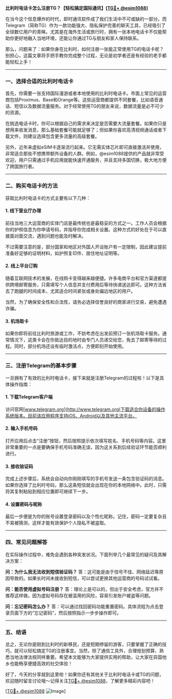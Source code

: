 **比利时电话卡怎么注册TG？【轻松搞定国际通讯】[[TG💪+ @esim1088](https://t.me/s/esim1088)]**

在当今这个信息爆炸的时代，即时通讯软件成了我们生活中不可或缺的一部分。而Telegram（简称TG）作为一款功能强大、隐私保护完善的聊天工具，已经吸引了全球数亿用户的青睐。尤其是在海外生活或旅行时，拥有一张本地电话卡不仅能帮助你更好地融入当地环境，还能让你通过TG与朋友和家人保持联系。

那么，问题来了：如果你身在比利时，如何注册一张能正常使用TG的电话卡呢？别担心，这篇文章将手把手教你完成整个过程，无论是初学者还是有经验的老手都能轻松上手！

---

### **一、选择合适的比利时电话卡**
首先，你需要一张支持国际漫游或者本地使用的比利时电话卡。市面上常见的运营商包括Proximus、Base和Orange等。这些运营商都提供不同套餐，比如语音通话、短信以及数据流量服务。对于经常使用TG的朋友来说，数据流量是必不可少的资源。

在挑选电话卡时，你可以根据自己的需求来决定是否需要大流量套餐。如果你只是想用来收发消息，那么基础套餐可能就足够了；但如果你喜欢高清视频通话或者下载文件，则建议选择包含更多流量的高级套餐。

另外，近年来虚拟eSIM卡逐渐流行起来。它无需实体芯片即可直接激活并使用，非常适合那些不想携带额外设备的人群。例如，@esim1088提供的产品就非常受欢迎，用户只需通过手机应用就能快速开通服务，并且支持多国切换，极大地方便了跨国旅行者。

---

### **二、购买电话卡的方法**
获取比利时电话卡的方式主要有以下几种：

#### 1. **线下营业厅办理**
前往当地三大运营商的实体门店是最传统也是最稳妥的方式之一。工作人员会根据你的护照信息为你申请号码，并指导你完成相关设置。这种方式的好处在于可以直接面对面交流，遇到问题也能及时解决。

不过需要注意的是，部分国家和地区对外国人开设账户有一定限制，因此建议提前准备好足够的证明材料，如护照复印件、居住地址证明等。

#### 2. **线上平台订购**
随着互联网技术的发展，在线购卡变得越来越便捷。许多电商平台和官方渠道都提供跨境邮寄服务，只需填写个人信息并支付费用后等待快递送达即可。这种方法省去了跑腿的时间成本，尤其适合时间紧张或身处偏远地区的用户。

当然，为了确保安全性和合法性，请务必选择信誉良好的商家进行交易，避免遭遇诈骗。

#### 3. **机场取卡**
如果你即将前往比利时旅游或工作，不妨考虑在出发前预订一张机场取卡服务。通常情况下，这类卡会在你抵达目的地时由专门人员递交给您，免去了邮寄等待的过程。同时，部分机场还设有临时激活点，方便即刻开始使用。

---

### **三、注册Telegram的基本步骤**
一旦拥有了有效的比利时电话卡，接下来就是注册Telegram的过程啦！以下是具体操作指南：

#### 1. **下载Telegram客户端**
访问官网[www.telegram.org](http://www.telegram.org)下载适合你设备的操作系统版本。目前该应用程序支持iOS、Android以及其他主流平台。

#### 2. **输入手机号码**
打开应用后点击“注册”按钮，然后按照提示依次填写姓名、手机号码等内容。这里非常重要的一点是要确保手机号码准确无误，因为这关系到后续验证环节能否顺利进行。

#### 3. **接收验证码**
完成上述步骤后，系统会自动向你刚刚填写的手机号发送一条包含验证码的消息。如果你选择了比利时号码，那么这条短信就会出现在你的本地网络中。此时，只需将其复制粘贴到相应位置即可继续下一步。

#### 4. **设置密码与昵称**
最后一步便是为你的账号设置登录密码以及个性化昵称。记住，密码一定要复杂且不易被猜测，这样才能有效保护个人隐私不被盗取。

---

### **四、常见问题解答**
在实际操作过程中，难免会遇到各种突发状况。下面列举几个最常见的疑问及其解决方案：

**问：为什么我无法收到短信验证码？**
答：这可能是由于信号不佳、网络延迟等原因导致的。如果长时间未接收到短信，可以尝试更换其他运营商的号码试试看。

**问：能否使用虚拟号码注册？**
答：理论上是可以的，但出于安全考虑，官方并不推荐这样做。因为虚拟号码存在被滥用的风险，容易引发账户被盗等问题。

**问：忘记密码怎么办？**
答：可以通过找回密码功能重置密码。具体流程为点击登录页面下方的“忘记密码”，然后按照指示一步步操作即可。

---

### **五、结语**
总之，无论你是刚到比利时的新移民，还是短期停留的游客，只要掌握了正确的技巧，就可以轻松搞定TG的注册事宜。当然，除了通信工具外，合理规划预算、熟悉当地法律法规同样重要。希望本文能够为大家提供实用的帮助，让大家在异国他乡也能畅享便捷高效的社交体验！

好了，今天的分享就到这里啦！如果你还有其他关于比利时电话卡或TG的问题，欢迎随时留言讨论哦～记得关注[TG💪+ @esim1088](https://t.me/s/esim1088)，了解更多精彩内容吧！

[[TG💪+ @esim1088](https://t.me/s/esim1088) ![Image](https://i.postimg.cc/4NQfJmqS/Snipaste-2025-05-13-00-14-12.png)]
